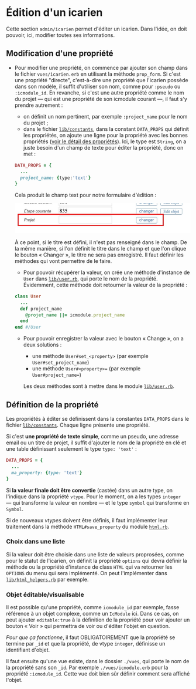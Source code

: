 # Édition d'un icarien

Cette section `admin/icarien` permet d'éditer un icarien. Dans l'idée, on doit pouvoir, ici, modifier toutes ses informations.

## Modification d'une propriété

* Pour modifier une propriété, on commence par ajouter son champ dans le fichier `vues/icarien.erb` en utilisant la méthode `prop_form`. Si c'est une propriété "directe", c'est-à-dire une propriété que l'icarien possède dans son modèle, il suffit d'utiliser son nom, comme pour `:pseudo` ou `:icmodule_id`. En revanche, si c'est une autre propriété comme le nom du projet — qui est une propriété de son icmodule courant —, il faut s'y prendre autrement :
  * on définit un nom pertinent, par exemple `:project_name` pour le nom du projet ;
  * dans le fichier [`lib/constants`][], dans la constant `DATA_PROPS` qui définit les propriétés, on ajoute une ligne pour la propriété avec les bonnes propriétés ([voir le détail des propriétés](#define-property)). Ici, le type est `String`, on a juste besoin d'un champ de texte pour éditer la propriété, donc on met :

  ~~~ruby
  DATA_PROPS = {
    ...
    project_name: {type:'text'}
  }
  ~~~

  Cela produit le champ text pour notre formulaire d'édition :

  ![Champ de texte pour la propriété project_name](img/champ-nom-projet.jpg)

  À ce point, si le titre est défini, il n'est pas renseigné dans le champ. De la même manière, si l'on définit le titre dans le champ et que l'on clique le bouton « Changer », le titre ne sera pas enregistré. Il faut définir les méthodes qui vont permettre de le faire.

  * Pour pouvoir récupérer la valeur, on crée une méthode d'instance de `User` dans [`lib/user.rb`][], qui porte le nom de la propriété. Évidemment, cette méthode doit retourner la valeur de la propriété :

  ~~~ruby
  class User
    ...
    def project_name
      @projet_name ||= icmodule.project_name
    end
  end #/User
  ~~~

  * Pour pouvoir enregistrer la valeur avec le bouton « Change », on a deux solutions :
    * une méthode `User#set_<property>` (par exemple `User#set_project_name`)
    * une méthode `User#<property>=` (par exemple `User#project_name=`)

    Les deux méthodes sont à mettre dans le module [`lib/user.rb`][].


<a name="define-property"></a>

## Définition de la propriété

Les propriétés à éditer se définissent dans la constantes `DATA_PROPS` dans le fichier [`lib/constants`][]. Chaque ligne présente une propriété.

Si c'est **une propriété de texte simple**, comme un pseudo, une adresse email ou un titre de projet, il suffit d'ajouter le nom de la propriété en clé et une table définissant seulement le type `type: 'text'` :

~~~ruby
DATA_PROPS = {
  ...
  ma_property: {type: 'text'}
}
~~~

Si **la valeur finale doit être convertie** (castée) dans un autre type, on l'indique dans la propriété `vtype`. Pour le moment, on a les types `integer` — qui transforme la valeur en nombre — et le type `symbol` qui transforme en `Symbol`.

Si de nouveaux *vtypes* doivent être définis, il faut implémenter leur traitement dans la méthode `HTML#save_property` du module [`html.rb`][].

### Choix dans une liste

Si la valeur doit être choisie dans une liste de valeurs proprosées, comme pour le statut de l'icarien, on définit la propriété `options` qui devra définir la méthode ou la propriété d'instance de class `HTML` qui va retourner les `OPTIONS` du menu qui sera implémenté. On peut l'implémenter dans [`lib/html_helpers.rb`][] par exemple.

### Objet éditable/visualisable

Il est possible qu'une propriété, comme `icmodule_id` par exemple, fasse référence à un objet complexe, comme un `IcModule` ici. Dans ce cas, on peut ajouter `editable:true` à la définition de la propriété pour voir ajouter un bouton « Voir » qui permettra de voir ou d'éditer l'objet en question.

*Pour que ça fonctionne*, il faut OBLIGATOIREMENT que la propriété se termine par `_id` et que la propriété, de vtype `integer`, définisse un identifiant d'objet.

Il faut ensuite qu'une vue existe, dans le dossier `./vues`, qui porte le nom de la propriété sans son `_id`. Par exemple `./vues/icmodule.erb` pour la propriété `:icmodule_id`. Cette vue doit bien sûr définir comment sera affiché l'objet.


[`html.rb`]: /Users/philippeperret/Sites/AlwaysData/Icare_2020/_lib/pages/admin/icarien/html.rb
[`lib/html_helpers.rb`]: /Users/philippeperret/Sites/AlwaysData/Icare_2020/_lib/pages/admin/icarien/lib/html_helpers.rb
[`lib/constants`]: /Users/philippeperret/Sites/AlwaysData/Icare_2020/_lib/pages/admin/icarien/lib/constants.rb
[`lib/user.rb`]: /Users/philippeperret/Sites/AlwaysData/Icare_2020/_lib/pages/admin/icarien/lib/user.rb
